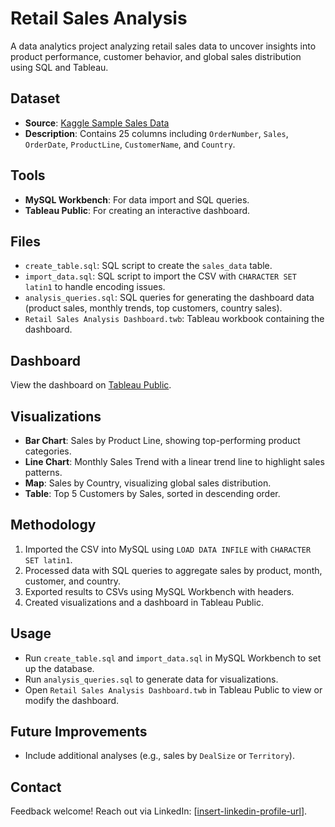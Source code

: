 # Retail Sales Analysis

A data analytics project analyzing retail sales data to uncover insights into product performance, customer behavior, and global sales distribution using SQL and Tableau.

## Dataset
- **Source**: [Kaggle Sample Sales Data](https://www.kaggle.com/datasets/kyanyoga/sample-sales-data)
- **Description**: Contains 25 columns including `OrderNumber`, `Sales`, `OrderDate`, `ProductLine`, `CustomerName`, and `Country`.

## Tools
- **MySQL Workbench**: For data import and SQL queries.
- **Tableau Public**: For creating an interactive dashboard.

## Files
- `create_table.sql`: SQL script to create the `sales_data` table.
- `import_data.sql`: SQL script to import the CSV with `CHARACTER SET latin1` to handle encoding issues.
- `analysis_queries.sql`: SQL queries for generating the dashboard data (product sales, monthly trends, top customers, country sales).
- `Retail Sales Analysis Dashboard.twb`: Tableau workbook containing the dashboard.

## Dashboard
View the dashboard on [Tableau Public]([insert-tableau-public-url-here](https://public.tableau.com/app/profile/vishal.d.silva/viz/RetailSalesAnalysisDashboard_17569985190000/RetailSalesAnalysisDashboard)).

## Visualizations
- **Bar Chart**: Sales by Product Line, showing top-performing product categories.
- **Line Chart**: Monthly Sales Trend with a linear trend line to highlight sales patterns.
- **Map**: Sales by Country, visualizing global sales distribution.
- **Table**: Top 5 Customers by Sales, sorted in descending order.

## Methodology
1. Imported the CSV into MySQL using `LOAD DATA INFILE` with `CHARACTER SET latin1`.
2. Processed data with SQL queries to aggregate sales by product, month, customer, and country.
3. Exported results to CSVs using MySQL Workbench with headers.
4. Created visualizations and a dashboard in Tableau Public.

## Usage
- Run `create_table.sql` and `import_data.sql` in MySQL Workbench to set up the database.
- Run `analysis_queries.sql` to generate data for visualizations.
- Open `Retail Sales Analysis Dashboard.twb` in Tableau Public to view or modify the dashboard.

## Future Improvements
- Include additional analyses (e.g., sales by `DealSize` or `Territory`).

## Contact
Feedback welcome! Reach out via LinkedIn: [[insert-linkedin-profile-url](https://www.linkedin.com/in/vishal-dsilva-a58a04122/)].
